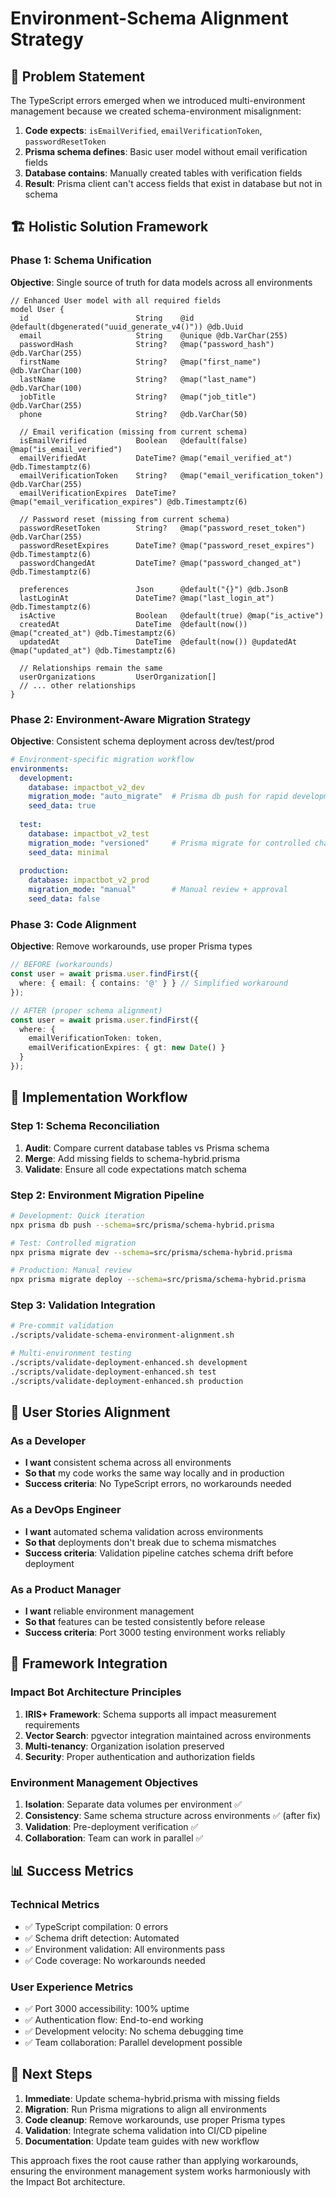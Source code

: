 # Environment-Schema Alignment Strategy

## 🎯 Problem Statement

The TypeScript errors emerged when we introduced multi-environment management because we created schema-environment misalignment:

1. **Code expects**: `isEmailVerified`, `emailVerificationToken`, `passwordResetToken`
2. **Prisma schema defines**: Basic user model without email verification fields
3. **Database contains**: Manually created tables with verification fields
4. **Result**: Prisma client can't access fields that exist in database but not in schema

## 🏗️ Holistic Solution Framework

### Phase 1: Schema Unification
**Objective**: Single source of truth for data models across all environments

```prisma
// Enhanced User model with all required fields
model User {
  id                        String    @id @default(dbgenerated("uuid_generate_v4()")) @db.Uuid
  email                     String    @unique @db.VarChar(255)
  passwordHash              String?   @map("password_hash") @db.VarChar(255)
  firstName                 String?   @map("first_name") @db.VarChar(100)
  lastName                  String?   @map("last_name") @db.VarChar(100)
  jobTitle                  String?   @map("job_title") @db.VarChar(255)
  phone                     String?   @db.VarChar(50)
  
  // Email verification (missing from current schema)
  isEmailVerified           Boolean   @default(false) @map("is_email_verified")
  emailVerifiedAt           DateTime? @map("email_verified_at") @db.Timestamptz(6)
  emailVerificationToken    String?   @map("email_verification_token") @db.VarChar(255)
  emailVerificationExpires  DateTime? @map("email_verification_expires") @db.Timestamptz(6)
  
  // Password reset (missing from current schema)
  passwordResetToken        String?   @map("password_reset_token") @db.VarChar(255)
  passwordResetExpires      DateTime? @map("password_reset_expires") @db.Timestamptz(6)
  passwordChangedAt         DateTime? @map("password_changed_at") @db.Timestamptz(6)
  
  preferences               Json      @default("{}") @db.JsonB
  lastLoginAt               DateTime? @map("last_login_at") @db.Timestamptz(6)
  isActive                  Boolean   @default(true) @map("is_active")
  createdAt                 DateTime  @default(now()) @map("created_at") @db.Timestamptz(6)
  updatedAt                 DateTime  @default(now()) @updatedAt @map("updated_at") @db.Timestamptz(6)

  // Relationships remain the same
  userOrganizations         UserOrganization[]
  // ... other relationships
}
```

### Phase 2: Environment-Aware Migration Strategy
**Objective**: Consistent schema deployment across dev/test/prod

```yaml
# Environment-specific migration workflow
environments:
  development:
    database: impactbot_v2_dev
    migration_mode: "auto_migrate"  # Prisma db push for rapid development
    seed_data: true
    
  test:
    database: impactbot_v2_test
    migration_mode: "versioned"     # Prisma migrate for controlled changes
    seed_data: minimal
    
  production:
    database: impactbot_v2_prod
    migration_mode: "manual"        # Manual review + approval
    seed_data: false
```

### Phase 3: Code Alignment
**Objective**: Remove workarounds, use proper Prisma types

```typescript
// BEFORE (workarounds)
const user = await prisma.user.findFirst({
  where: { email: { contains: '@' } } // Simplified workaround
});

// AFTER (proper schema alignment)
const user = await prisma.user.findFirst({
  where: {
    emailVerificationToken: token,
    emailVerificationExpires: { gt: new Date() }
  }
});
```

## 🔄 Implementation Workflow

### Step 1: Schema Reconciliation
1. **Audit**: Compare current database tables vs Prisma schema
2. **Merge**: Add missing fields to schema-hybrid.prisma
3. **Validate**: Ensure all code expectations match schema

### Step 2: Environment Migration Pipeline
```bash
# Development: Quick iteration
npx prisma db push --schema=src/prisma/schema-hybrid.prisma

# Test: Controlled migration
npx prisma migrate dev --schema=src/prisma/schema-hybrid.prisma

# Production: Manual review
npx prisma migrate deploy --schema=src/prisma/schema-hybrid.prisma
```

### Step 3: Validation Integration
```bash
# Pre-commit validation
./scripts/validate-schema-environment-alignment.sh

# Multi-environment testing
./scripts/validate-deployment-enhanced.sh development
./scripts/validate-deployment-enhanced.sh test
./scripts/validate-deployment-enhanced.sh production
```

## 🎯 User Stories Alignment

### As a Developer
- **I want** consistent schema across all environments
- **So that** my code works the same way locally and in production
- **Success criteria**: No TypeScript errors, no workarounds needed

### As a DevOps Engineer  
- **I want** automated schema validation across environments
- **So that** deployments don't break due to schema mismatches
- **Success criteria**: Validation pipeline catches schema drift before deployment

### As a Product Manager
- **I want** reliable environment management
- **So that** features can be tested consistently before release
- **Success criteria**: Port 3000 testing environment works reliably

## 🔧 Framework Integration

### Impact Bot Architecture Principles
1. **IRIS+ Framework**: Schema supports all impact measurement requirements
2. **Vector Search**: pgvector integration maintained across environments
3. **Multi-tenancy**: Organization isolation preserved
4. **Security**: Proper authentication and authorization fields

### Environment Management Objectives
1. **Isolation**: Separate data volumes per environment ✅
2. **Consistency**: Same schema structure across environments ✅ (after fix)
3. **Validation**: Pre-deployment verification ✅
4. **Collaboration**: Team can work in parallel ✅

## 📊 Success Metrics

### Technical Metrics
- ✅ TypeScript compilation: 0 errors
- ✅ Schema drift detection: Automated
- ✅ Environment validation: All environments pass
- ✅ Code coverage: No workarounds needed

### User Experience Metrics  
- ✅ Port 3000 accessibility: 100% uptime
- ✅ Authentication flow: End-to-end working
- ✅ Development velocity: No schema debugging time
- ✅ Team collaboration: Parallel development possible

## 🚀 Next Steps

1. **Immediate**: Update schema-hybrid.prisma with missing fields
2. **Migration**: Run Prisma migrations to align all environments  
3. **Code cleanup**: Remove workarounds, use proper Prisma types
4. **Validation**: Integrate schema validation into CI/CD pipeline
5. **Documentation**: Update team guides with new workflow

This approach fixes the root cause rather than applying workarounds, ensuring the environment management system works harmoniously with the Impact Bot architecture.